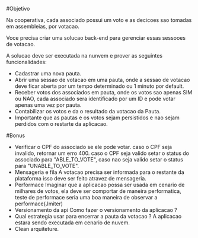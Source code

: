 #Objetivo

Na cooperativa, cada associado possui um voto e as decicoes
sao tomadas em assembleias, por votacao.

Voce precisa criar uma solucao back-end para gerenciar essas
sessooes de votacao.

A solucao deve ser executada na nunvem e prover as seguintes
funcionalidades:

* Cadastrar uma nova pauta.
* Abrir uma sessao de votacao em uma pauta, onde a sessao
  de votacao deve ficar aberta por um tempo determinado ou 1
  minuto por default.
* Receber votos dos associados em pauta, onde os votos sao apenas
  SIM ou NAO, cada associado sera identificado por um ID e pode votar
  apenas uma vez por pauta.
* Contabilizar os votos e da o resultado da votacao da Pauta.
* Importante que as pautas e os votos sejam persistidos e nao
  sejam perdidos com o restarte da aplicacao.

#Bonus
* Verificar o CPF do associado se ele pode votar.
  caso o CPF seja invalido, retornar um erro 400.
  caso o CPF seja valido setar o status do associado
  para "ABLE_TO_VOTE", caso nao seja valido setar o
  status para "UNABLE_TO_VOTE".
* Mensageria e fila
  A votacao precisa ser informada para o restante
  da plataforma isso deve ser feito atravez de 
  mensageria.
* Performace
  Imaginar que a aplicacao possa ser usada em cenario
  de milhares de votos, ela deve ser comportar de maneira
  performatica, teste de performace seria uma boa maneira de
  observar a performace(Jmiter)
* Versionamento da api
  Como fazer o versionamento da aplicacao ?
* Qual estrategia usar para encerrar a pauta da votacao ?
  A aplicacao estara sendo executada em cenario de nuvem.
* Clean arquiteture.

